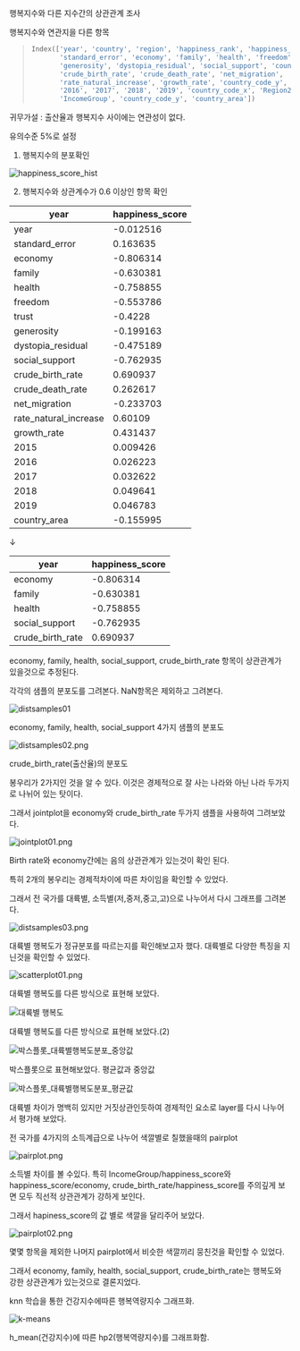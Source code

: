 행복지수와 다른 지수간의 상관관계 조사

행복지수와 연관지을 다른 항목

>   ```python
>   Index(['year', 'country', 'region', 'happiness_rank', 'happiness_score',
>          'standard_error', 'economy', 'family', 'health', 'freedom', 'trust',
>          'generosity', 'dystopia_residual', 'social_support', 'country_code_x',
>          'crude_birth_rate', 'crude_death_rate', 'net_migration',
>          'rate_natural_increase', 'growth_rate', 'country_code_y', '2015',
>          '2016', '2017', '2018', '2019', 'country_code_x', 'Region2',
>          'IncomeGroup', 'country_code_y', 'country_area'])
>   ```

귀무가설 : 출산율과 행복지수 사이에는 연관성이 없다.

유의수준 5%로 설정

1.  행복지수의 분포확인

![happiness_score_hist](https://github.com/goaswon/goaswon.github.io/blob/gh-pages/img/happiness_score_hist.png?raw=true)

2.  행복지수와 상관계수가 0.6 이상인 항목 확인

| year                  | happiness_score |
| --------------------- | --------------- |
| year                  | -0.012516       |
| standard_error        | 0.163635        |
| economy               | -0.806314       |
| family                | -0.630381       |
| health                | -0.758855       |
| freedom               | -0.553786       |
| trust                 | -0.4228         |
| generosity            | -0.199163       |
| dystopia_residual     | -0.475189       |
| social_support        | -0.762935       |
| crude_birth_rate      | 0.690937        |
| crude_death_rate      | 0.262617        |
| net_migration         | -0.233703       |
| rate_natural_increase | 0.60109         |
| growth_rate           | 0.431437        |
| 2015                  | 0.009426        |
| 2016                  | 0.026223        |
| 2017                  | 0.032622        |
| 2018                  | 0.049641        |
| 2019                  | 0.046783        |
| country_area          | -0.155995       |

↓

| year             | happiness_score |
| ---------------- | --------------- |
| economy          | -0.806314       |
| family           | -0.630381       |
| health           | -0.758855       |
| social_support   | -0.762935       |
| crude_birth_rate | 0.690937        |



economy, family, health, social_support, crude_birth_rate 항목이 상관관계가 있을것으로 추정된다.

각각의 샘플의 분포도를 그려본다. NaN항목은 제외하고 그려본다.

![distsamples01](https://github.com/goaswon/goaswon.github.io/blob/gh-pages/img/distsamples01.png?raw=true)

economy, family, health, social_support 4가지 샘플의 분포도

![distsamples02.png](https://github.com/goaswon/goaswon.github.io/blob/gh-pages/img/distsamples02.png?raw=true)

crude_birth_rate(출산율)의 분포도

봉우리가 2가지인 것을 알 수 있다. 이것은 경제적으로 잘 사는 나라와 아닌 나라 두가지로 나뉘어 있는 탓이다.

그래서 jointplot을 economy와 crude_birth_rate 두가지 샘플을 사용하여 그려보았다.

![jointplot01.png](https://github.com/goaswon/goaswon.github.io/blob/gh-pages/img/jointplot01.png?raw=true)

Birth rate와 economy간에는 음의 상관관계가 있는것이 확인 된다.

특히 2개의 봉우리는 경제적차이에 따른 차이임을 확인할 수 있었다.

그래서 전 국가를 대륙별, 소득별(저,중저,중고,고)으로 나누어서 다시 그래프를 그려본다.



![distsamples03.png](https://github.com/goaswon/goaswon.github.io/blob/gh-pages/img/distsamples03.png?raw=true)

대륙별 행복도가 정규분포를 따르는지를 확인해보고자 했다. 대륙별로 다양한 특징을 지닌것을 확인할 수 있었다.

![scatterplot01.png](https://github.com/goaswon/goaswon.github.io/blob/gh-pages/img/scatterplot01.png?raw=true)

대륙별 행복도를 다른 방식으로 표현해 보았다.

![대륙별 행복도](https://github.com/goaswon/goaswon.github.io/blob/gh-pages/img/%EB%B0%95%EC%8A%A4%ED%94%8C%EB%A1%AF_%EB%8C%80%EB%A5%99%EB%B3%84%ED%96%89%EB%B3%B5%EB%8F%84%EB%B6%84%ED%8F%AC_%EC%A4%91%EC%95%99%EA%B0%92.png?raw=true)

대륙별 행복도를 다른 방식으로 표현해 보았다.(2)

![박스플롯_대륙별행복도분포_중앙값](https://bn1301files.storage.live.com/y4mm1v2xqpNNOh4hKDE94JyyYR6499rNj9g86Y7uq8inWWEIqeYqIjbi21KbSgDH54haWfPUNs4_LtWte9Bm43ZQl4xsdALXE9OxuPgmX1ZyFSnyy4pQ9jYzqlc1h1b0p3LWgOkaJOOyZXvF4sqx1Xi9ahoE9NEjWIicyiFjOnH6AbZRut_hdlViATLxoYKIRD2?width=1612&height=1020&cropmode=none)

박스플롯으로 표현해보았다. 평균값과 중앙값

![박스플롯_대륙별행복도분포_평균값](https://github.com/goaswon/goaswon.github.io/blob/gh-pages/img/%EB%B0%95%EC%8A%A4%ED%94%8C%EB%A1%AF_%EB%8C%80%EB%A5%99%EB%B3%84%ED%96%89%EB%B3%B5%EB%8F%84%EB%B6%84%ED%8F%AC_%ED%8F%89%EA%B7%A0%EA%B0%92.png?raw=true)

대륙별 차이가 명백히 있지만 거짓상관인듯하여 경제적인 요소로 layer를 다시 나누어서 평가해 보았다.



전 국가를 4가지의 소득계급으로 나누어 색깔별로 칠했을때의  pairplot

![pairplot.png](https://github.com/goaswon/goaswon.github.io/blob/gh-pages/img/pairplot.png?raw=true)

소득별 차이를 볼 수있다. 특히 IncomeGroup/happiness_score와 happiness_score/economy, crude_birth_rate/happiness_score를 주의깊게 보면 모두 직선적 상관관계가 강하게 보인다.



그래서 hapiness_score의 값 별로 색깔을 달리주어 보았다.

![pairplot02.png](https://github.com/goaswon/goaswon.github.io/blob/gh-pages/img/pairplot02.png?raw=true)

몇몇 항목을 제외한 나머지 pairplot에서 비슷한 색깔끼리 뭉친것을 확인할 수 있었다.



그래서 economy, family, health, social_support, crude_birth_rate는 행복도와 강한 상관관계가 있는것으로 결론지었다.





knn 학습을 통한 건강지수에따른 행복역량지수 그래프화.

![k-means](https://github.com/goaswon/goaswon.github.io/blob/gh-pages/img/k-means.png?raw=true)

h_mean(건강지수)에 따른 hp2(행복역량지수)를 그래프화함.
